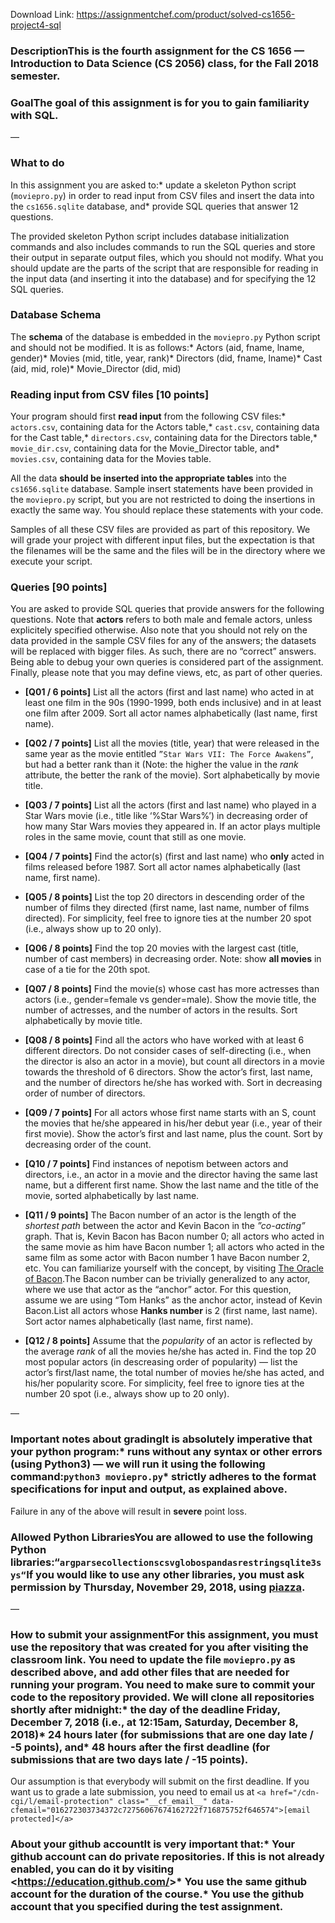 Download Link: https://assignmentchef.com/product/solved-cs1656-project4-sql
<br>
### DescriptionThis is the **fourth assignment** for the CS 1656 — Introduction to Data Science (CS 2056) class, for the Fall 2018 semester.

### GoalThe goal of this assignment is for you to gain familiarity with SQL.

—

### What to do

In this assignment you are asked to:* update a skeleton Python script (`moviepro.py`) in order to read input from CSV files and insert the data into the `cs1656.sqlite` database, and* provide SQL queries that answer 12 questions.

The provided skeleton Python script includes database initialization commands and also includes commands to run the SQL queries and store their output in separate output files, which you should not modify. What you should update are the parts of the script that are responsible for reading in the input data (and inserting it into the database) and for specifying the 12 SQL queries.

### Database Schema

The **schema** of the database is embedded in the `moviepro.py` Python script and should not be modified. It is as follows:* Actors (aid, fname, lname, gender)* Movies (mid, title, year, rank)* Directors (did, fname, lname)* Cast (aid, mid, role)* Movie_Director (did, mid)

### Reading input from CSV files [10 points]

Your program should first **read input** from the following CSV files:* `actors.csv`, containing data for the Actors table,* `cast.csv`, containing data for the Cast table,* `directors.csv`, containing data for the Directors table,* `movie_dir.csv`, containing data for the Movie_Director table, and* `movies.csv`, containing data for the Movies table.

All the data **should be inserted into the appropriate tables** into the `cs1656.sqlite` database. Sample insert statements have been provided in the `moviepro.py` script, but you are not restricted to doing the insertions in exactly the same way. You should replace these statements with your code.

Samples of all these CSV files are provided as part of this repository. We will grade your project with different input files, but the expectation is that the filenames will be the same and the files will be in the directory where we execute your script.

### Queries [90 points]

You are asked to provide SQL queries that provide answers for the following questions. Note that **actors** refers to both male and female actors, unless explicitely specified otherwise. Also note that you should not rely on the data provided in the sample CSV files for any of the answers; the datasets will be replaced with bigger files. As such, there are no “correct” answers. Being able to debug your own queries is considered part of the assignment. Finally, please note that you may define views, etc, as part of other queries.

* **[Q01 / 6 points]** List all the actors (first and last name) who acted in at least one film in the 90s (1990-1999, both ends inclusive) and in at least one film after 2009. Sort all actor names alphabetically (last name, first name).

* **[Q02 / 7 points]** List all the movies (title, year) that were released in the same year as the movie entitled `”Star Wars VII: The Force Awakens”`, but had a better rank than it (Note: the higher the value in the *rank* attribute, the better the rank of the movie). Sort alphabetically by movie title.

* **[Q03 / 7 points]** List all the actors (first and last name) who played in a Star Wars movie (i.e., title like ‘%Star Wars%’) in decreasing order of how many Star Wars movies they appeared in. If an actor plays multiple roles in the same movie, count that still as one movie.

* **[Q04 / 7 points]** Find the actor(s) (first and last name) who **only** acted in films released before 1987. Sort all actor names alphabetically (last name, first name).

* **[Q05 / 8 points]** List the top 20 directors in descending order of the number of films they directed (first name, last name, number of films directed). For simplicity, feel free to ignore ties at the number 20 spot (i.e., always show up to 20 only).

* **[Q06 / 8 points]** Find the top 20 movies with the largest cast (title, number of cast members) in decreasing order. Note: show **all movies** in case of a tie for the 20th spot.

* **[Q07 / 8 points]** Find the movie(s) whose cast has more actresses than actors (i.e., gender=female vs gender=male). Show the movie title, the number of actresses, and the number of actors in the results. Sort alphabetically by movie title.

* **[Q08 / 8 points]** Find all the actors who have worked with at least 6 different directors. Do not consider cases of self-directing (i.e., when the director is also an actor in a movie), but count all directors in a movie towards the threshold of 6 directors. Show the actor’s first, last name, and the number of directors he/she has worked with. Sort in decreasing order of number of directors.

* **[Q09 / 7 points]** For all actors whose first name starts with an S, count the movies that he/she appeared in his/her debut year (i.e., year of their first movie). Show the actor’s first and last name, plus the count. Sort by decreasing order of the count.

* **[Q10 / 7 points]** Find instances of nepotism between actors and directors, i.e., an actor in a movie and the director having the same last name, but a different first name. Show the last name and the title of the movie, sorted alphabetically by last name.

* **[Q11 / 9 points]** The Bacon number of an actor is the length of the *shortest path* between the actor and Kevin Bacon in the *”co-acting”* graph. That is, Kevin Bacon has Bacon number 0; all actors who acted in the same movie as him have Bacon number 1; all actors who acted in the same film as some actor with Bacon number 1 have Bacon number 2, etc. You can familiarize yourself with the concept, by visiting [The Oracle of Bacon](https://oracleofbacon.org).The Bacon number can be trivially generalized to any actor, where we use that actor as the “anchor” actor. For this question, assume we are using “Tom Hanks” as the anchor actor, instead of Kevin Bacon.List all actors whose **Hanks number** is 2 (first name, last name). Sort actor names alphabetically (last name, first name).

* **[Q12 / 8 points]** Assume that the *popularity* of an actor is reflected by the average *rank* of all the movies he/she has acted in. Find the top 20 most popular actors (in descreasing order of popularity) — list the actor’s first/last name, the total number of movies he/she has acted, and his/her popularity score. For simplicity, feel free to ignore ties at the number 20 spot (i.e., always show up to 20 only).

—

### Important notes about gradingIt is absolutely imperative that your python program:* runs without any syntax or other errors (using Python3) — we will run it using the following command:`python3 moviepro.py`* strictly adheres to the format specifications for input and output, as explained above.

Failure in any of the above will result in **severe** point loss.

### Allowed Python LibrariesYou are allowed to use the following Python libraries:“`argparsecollectionscsvglobospandasrestringsqlite3sys“`If you would like to use any other libraries, you must ask permission by Thursday, November 29, 2018, using [piazza](http://piazza.cs1656.org).

—

### How to submit your assignmentFor this assignment, you must use the repository that was created for you after visiting the classroom link. You need to update the file `moviepro.py` as described above, and add other files that are needed for running your program. You need to make sure to commit your code to the repository provided. We will clone all repositories shortly after midnight:* the day of the deadline **Friday, December 7, 2018 (i.e., at 12:15am, Saturday, December 8, 2018)*** 24 hours later (for submissions that are one day late / -5 points), and* 48 hours after the first deadline (for submissions that are two days late / -15 points).

Our assumption is that everybody will submit on the first deadline. If you want us to grade a late submission, you need to email us at `<a href="/cdn-cgi/l/email-protection" class="__cf_email__" data-cfemail="016272303734372c72756067674162722f716875752f646574">[email protected]</a>`

### About your github accountIt is very important that:* Your github account can do **private** repositories. If this is not already enabled, you can do it by visiting &lt;https://education.github.com/&gt;* You use the same github account for the duration of the course.* You use the github account that you specified during the test assignment.